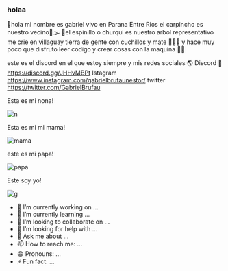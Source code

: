 ### holaa

🚩hola mi nombre es gabriel vivo en Parana Entre Rios el carpincho es nuestro vecino🦦🌫 🌳el espinillo o churqui es nuestro arbol representativo me crie en villaguay tierra de gente con cuchillos y mate 🧉👺🔪 y hace muy poco que disfruto leer codigo y crear cosas con la maquina 👨‍💻

este es el discord en el que estoy siempre y mis redes sociales 🌎 Discord 👺https://discord.gg/JHHvMBPt Istagram https://www.instagram.com/gabrielbrufaunestor/ twitter https://twitter.com/GabrielBrufau

Esta es mi nona!

![n](https://user-images.githubusercontent.com/70489784/119837731-3b7a8d00-bed9-11eb-8323-2dbfcce34253.png)


 Esta es mi mi mama!

![mama](https://user-images.githubusercontent.com/70489784/119837068-a081b300-bed8-11eb-8dc4-b6cc3f4b0212.png)


este es mi papa!

![papa](https://user-images.githubusercontent.com/70489784/119752483-7e097e80-be73-11eb-8900-0e1fefd6503d.png)



Este soy yo!

![g](https://user-images.githubusercontent.com/70489784/119837436-f6eef180-bed8-11eb-818e-c53eec638a08.png)


- 🔭 I’m currently working on ...
- 🌱 I’m currently learning ...
- 👯 I’m looking to collaborate on ...
- 🤔 I’m looking for help with ...
- 💬 Ask me about ...
- 📫 How to reach me: ...
- 😄 Pronouns: ...
- ⚡ Fun fact: ...


